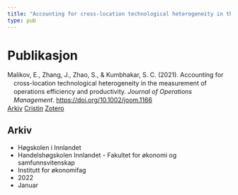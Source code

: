 ```yaml
---
title: "Accounting for cross-location technological heterogeneity in the measurement of operations efficiency and productivity"
type: pub
---
```

<h1>Publikasjon</h1>
<article id="csl-bib-container-QXHT5KQF" class="csl-bib-container">
  <div class="csl-bib-body" style="line-height: 1.35; padding-left: 1em; text-indent:-1em;">
  <div class="csl-entry">Malikov, E., Zhang, J., Zhao, S., &amp; Kumbhakar, S. C. (2021). Accounting for cross-location technological heterogeneity in the measurement of operations efficiency and productivity. <i>Journal of Operations Management</i>. <a href="https://doi.org/10.1002/joom.1166">https://doi.org/10.1002/joom.1166</a></div>
</div>
  <div class="csl-bib-buttons">
    <a href="#taxonomy-article-QXHT5KQF" class="csl-bib-button">Arkiv</a>
    <a href="https://app.cristin.no/results/show.jsf?id=1978794" alt="Cristin URL" class="csl-bib-button">Cristin</a>
    <a href="http://zotero.org/groups/5022929/items/QXHT5KQF" alt="Zotero URL" class="csl-bib-button">Zotero</a>
  </div>
  <div id="csl-bib-meta-container-QXHT5KQF"></div>
</article>
<div id="csl-bib-meta-QXHT5KQF" class="csl-bib-meta">
  <article id="taxonomy-article-QXHT5KQF" class="taxonomy-article">
    <h1>Arkiv</h1>
    <ul>
      <li>Høgskolen i Innlandet</li>
      <li>Handelshøgskolen Innlandet - Fakultet for økonomi og samfunnsvitenskap</li>
      <li>Institutt for økonomifag</li>
      <li>2022</li>
      <li>Januar</li>
    </ul>
  </article>
</div>
